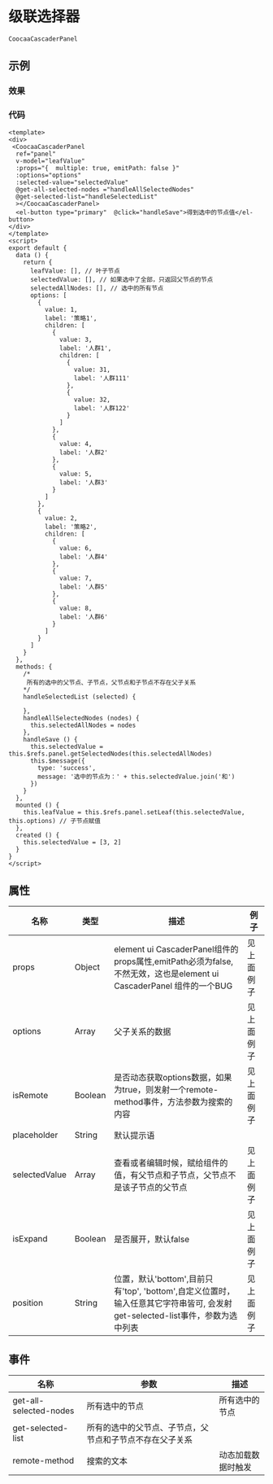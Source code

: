 # 级联选择器
`CoocaaCascaderPanel`

## 示例
### 效果

<Demo>
  <CoocaaCascaderPanelDemo/>
</Demo>

### 代码
```vue
<template>
<div>
 <CoocaaCascaderPanel
  ref="panel"
  v-model="leafValue"
  :props="{  multiple: true, emitPath: false }"
  :options="options"
  :selected-value="selectedValue"
  @get-all-selected-nodes ="handleAllSelectedNodes"
  @get-selected-list="handleSelectedList"
  ></CoocaaCascaderPanel>
  <el-button type="primary"  @click="handleSave">得到选中的节点值</el-button>
</div>
</template>
<script>
export default {
  data () {
    return {
      leafValue: [], // 叶子节点
      selectedValue: [], // 如果选中了全部，只返回父节点的节点
      selectedAllNodes: [], // 选中的所有节点
      options: [
        {
          value: 1,
          label: '策略1',
          children: [
            {
              value: 3,
              label: '人群1',
              children: [
                {
                  value: 31,
                  label: '人群111'
                },
                {
                  value: 32,
                  label: '人群122'
                }
              ]
            },
            {
              value: 4,
              label: '人群2'
            },
            {
              value: 5,
              label: '人群3'
            }
          ]
        },
        {
          value: 2,
          label: '策略2',
          children: [
            {
              value: 6,
              label: '人群4'
            },
            {
              value: 7,
              label: '人群5'
            },
            {
              value: 8,
              label: '人群6'
            }
          ]
        }
      ]
    }
  },
  methods: {
    /*
     所有的选中的父节点、子节点，父节点和子节点不存在父子关系
    */
    handleSelectedList (selected) {

    },
    handleAllSelectedNodes (nodes) {
      this.selectedAllNodes = nodes
    },
    handleSave () {
      this.selectedValue = this.$refs.panel.getSelectedNodes(this.selectedAllNodes)
      this.$message({
        type: 'success',
        message: '选中的节点为：' + this.selectedValue.join('和')
      })
    }
  },
  mounted () {
    this.leafValue = this.$refs.panel.setLeaf(this.selectedValue, this.options) // 子节点赋值
  },
  created () {
    this.selectedValue = [3, 2]
  }
}
</script>

```

## 属性
| 名称 | 类型 | 描述 | 例子 |
| ---- | ---- | ---- | ---- |
| props | Object | element ui CascaderPanel组件的props属性,emitPath必须为false,不然无效，这也是element ui CascaderPanel 组件的一个BUG |见上面例子 |
| options | Array | 父子关系的数据 |见上面例子 |
| isRemote | Boolean | 是否动态获取options数据，如果为true，则发射一个remote-method事件，方法参数为搜索的内容 |见上面例子 |
| placeholder | String | 默认提示语 | |
| selectedValue |Array|  查看或者编辑时候，赋给组件的值，有父节点和子节点，父节点不是该子节点的父节点  |见上面例子 |
| isExpand | Boolean | 是否展开，默认false |见上面例子 |
| position | String | 位置，默认'bottom',目前只有'top', 'bottom',自定义位置时，输入任意其它字符串皆可, 会发射get-selected-list事件，参数为选中列表|见上面例子 |
## 事件
| 名称 | 参数 | 描述 |
| ---- | ---- | ---- |
| get-all-selected-nodes | 所有选中的节点|所有选中的节点|
| get-selected-list | 所有的选中的父节点、子节点，父节点和子节点不存在父子关系||
| remote-method | 搜索的文本|动态加载数据时触发|
<Comment />
